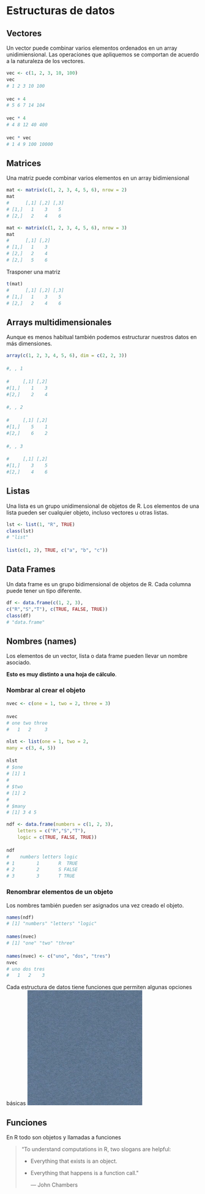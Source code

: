 # Estructuras de datos

## Vectores

Un vector puede combinar varios elementos ordenados en un array unidimiensional. Las operaciones que apliquemos se comportan de acuerdo a la naturaleza de los vectores.

```r
vec <- c(1, 2, 3, 10, 100)
vec
# 1 2 3 10 100

vec + 4
# 5 6 7 14 104

vec * 4
# 4 8 12 40 400

vec * vec
# 1 4 9 100 10000
```

## Matrices

Una matriz puede combinar varios elementos en un array bidimiensional

```r
mat <- matrix(c(1, 2, 3, 4, 5, 6), nrow = 2)
mat
#      [,1] [,2] [,3]
# [1,]   1    3    5
# [2,]   2    4    6
```

```r
mat <- matrix(c(1, 2, 3, 4, 5, 6), nrow = 3)
mat
#      [,1] [,2]
# [1,]   1    3
# [2,]   2    4
# [2,]   5    6
```

Trasponer una matriz

```r
t(mat)
#      [,1] [,2] [,3]
# [1,]   1    3    5
# [2,]   2    4    6
```

## Arrays multidimensionales

Aunque es menos habitual también podemos estructurar nuestros datos en más dimensiones.

```r
array(c(1, 2, 3, 4, 5, 6), dim = c(2, 2, 3))

#, , 1

#     [,1] [,2]
#[1,]    1    3
#[2,]    2    4

#, , 2

#     [,1] [,2]
#[1,]    5    1
#[2,]    6    2

#, , 3

#     [,1] [,2]
#[1,]    3    5
#[2,]    4    6
```


## Listas

Una lista es un grupo unidimensional de objetos de R. Los elementos de una lista pueden ser cualquier objeto, incluso vectores u otras listas.

```r
lst <- list(1, "R", TRUE)
class(lst)
# "list"

list(c(1, 2), TRUE, c("a", "b", "c"))
```


## Data Frames

Un data frame es un grupo bidimensional de objetos de R. Cada columna puede tener un tipo diferente.

```r
df <- data.frame(c(1, 2, 3),
c("R","S","T"), c(TRUE, FALSE, TRUE))
class(df)
# "data.frame"
```

## Nombres (names)

Los elementos de un vector, lista o data frame pueden llevar un nombre asociado.

**Esto es muy distinto a una hoja de cálculo**.


### Nombrar al  crear el objeto

```r
nvec <- c(one = 1, two = 2, three = 3)

nvec
# one two three
#   1   2     3
```

```r
nlst <- list(one = 1, two = 2,
many = c(3, 4, 5))

nlst
# $one
# [1] 1
#
# $two
# [1] 2
#
# $many
# [1] 3 4 5
```


```r
ndf <- data.frame(numbers = c(1, 2, 3),
	letters = c("R","S","T"),
	logic = c(TRUE, FALSE, TRUE))

ndf
#    numbers letters logic
# 1        1       R  TRUE
# 2        2       S FALSE
# 3        3       T TRUE
```


### Renombrar elementos de un objeto

Los nombres también pueden ser asignados una vez creado el objeto.

```r
names(ndf)
# [1] "numbers" "letters" "logic"

names(nvec)
# [1] "one" "two" "three"

names(nvec) <- c("uno", "dos", "tres")
nvec
# uno dos tres
#   1   2    3
```

Cada estructura de datos tiene funciones que permiten algunas opciones básicas
![Helper functions for data structures](images/data-structures-helper-functions.png)


## Funciones

En R todo son objetos y llamadas a funciones

> “To understand computations in R, two slogans are helpful:
> - Everything that exists is an object.
> - Everything that happens is a function call."
>
>    — John Chambers


